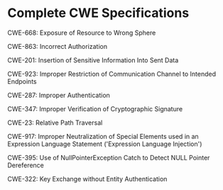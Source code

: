 

# Complete CWE Specifications

CWE-668: Exposure of Resource to Wrong Sphere

CWE-863: Incorrect Authorization

CWE-201: Insertion of Sensitive Information Into Sent Data

CWE-923: Improper Restriction of Communication Channel to Intended Endpoints

CWE-287: Improper Authentication

CWE-347: Improper Verification of Cryptographic Signature

CWE-23: Relative Path Traversal

CWE-917: Improper Neutralization of Special Elements used in an Expression Language Statement ('Expression Language Injection')

CWE-395: Use of NullPointerException Catch to Detect NULL Pointer Dereference

CWE-322: Key Exchange without Entity Authentication